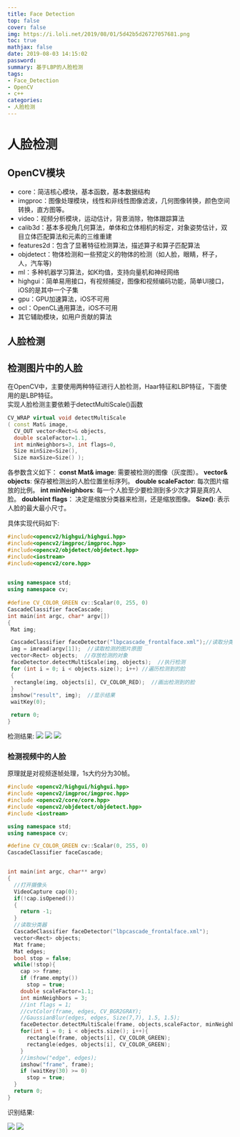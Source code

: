 ```yaml
---
title: Face Detection
top: false
cover: false
img: https://i.loli.net/2019/08/01/5d42b5d26727057681.png
toc: true
mathjax: false
date: 2019-08-03 14:15:02
password:
summary: 基于LBP的人脸检测
tags:
- Face_Detection
- OpenCV
- c++
categories:
- 人脸检测
---
```


# 人脸检测

## OpenCV模块
- core：简洁核心模块，基本函数，基本数据结构
- imgproc：图像处理模块，线性和非线性图像滤波，几何图像转换，颜色空间转换，直方图等。
- video：视频分析模块，运动估计，背景消除，物体跟踪算法
- calib3d：基本多视角几何算法，单体和立体相机的标定，对象姿势估计，双目立体匹配算法和元素的三维重建
- features2d：包含了显著特征检测算法，描述算子和算子匹配算法
- objdetect：物体检测和一些预定义的物体的检测（如人脸，眼睛，杯子，人，汽车等)
- ml：多种机器学习算法，如K均值，支持向量机和神经网络
- highgui：简单易用接口，有视频捕捉，图像和视频编码功能，简单UI接口，iOS的是其中一个子集
- gpu：GPU加速算法，iOS不可用
- ocl：OpenCL通用算法，iOS不可用
- 其它辅助模块，如用户贡献的算法

## 人脸检测

## 检测图片中的人脸
在OpenCV中，主要使用两种特征进行人脸检测，Haar特征和LBP特征，下面使用的是LBP特征。    
实现人脸检测主要依赖于detectMultiScale()函数

``` cpp
CV_WRAP virtual void detectMultiScale
( const Mat& image,
  CV_OUT vector<Rect>& objects,
  double scaleFactor=1.1,
  int minNeighbors=3, int flags=0,
  Size minSize=Size(),
  Size maxSize=Size() );
```

各参数含义如下：
**const Mat& image**: 需要被检测的图像（灰度图）。
**vector<Rect>& objects**: 保存被检测出的人脸位置坐标序列。
**double scaleFactor**: 每次图片缩放的比例。
**int minNeighbors**: 每一个人脸至少要检测到多少次才算是真的人脸。
**doubleint flags**： 决定是缩放分类器来检测，还是缩放图像。
**Size()**: 表示人脸的最大最小尺寸。

具体实现代码如下:

``` cpp
#include<opencv2/highgui/highgui.hpp>
#include<opencv2/imgproc/imgproc.hpp>
#include<opencv2/objdetect/objdetect.hpp>
#include<iostream>
#include<opencv2/core.hpp>
 

using namespace std;
using namespace cv;
 
#define CV_COLOR_GREEN cv::Scalar(0, 255, 0)
CascadeClassifier faceCascade;
int main(int argc, char* argv[])
{
 Mat img;

 CascadeClassifier faceDetector("lbpcascade_frontalface.xml");//读取分类器
 img = imread(argv[1]);  //读取检测的图片原图
 vector<Rect> objects;  //存放检测的对象
 faceDetector.detectMultiScale(img, objects);  //执行检测
 for (int i = 0; i < objects.size(); i++) //遍历检测到的脸
 {
  rectangle(img, objects[i], CV_COLOR_RED);  //画出检测到的脸
 }
 imshow("result", img);  //显示结果
 waitKey(0);

 return 0;
}
```

检测结果:
![](https://i.loli.net/2019/08/01/5d42b5d26727057681.png)
![](https://i.loli.net/2019/08/01/5d42b5d26fea564434.png)
![](https://i.loli.net/2019/08/01/5d42b5d2b360c81753.png)

### 检测视频中的人脸
原理就是对视频逐帧处理，1s大约分为30帧。

```cpp
#include <opencv2/highgui/highgui.hpp>
#include <opencv2/imgproc/imgproc.hpp>
#include <opencv2/core/core.hpp>
#include <opencv2/objdetect/objdetect.hpp>
#include <iostream>

using namespace std;
using namespace cv;

#define CV_COLOR_GREEN cv::Scalar(0, 255, 0)
CascadeClassifier faceCascade;


int main(int argc, char** argv)
{
  //打开摄像头
  VideoCapture cap(0);
  if(!cap.isOpened())
  {
    return -1;
  }
  //读取分类器
  CascadeClassifier faceDetector("lbpcascade_frontalface.xml");
  vector<Rect> objects;
  Mat frame;
  Mat edges;
  bool stop = false;
  while(!stop){
    cap >> frame;
    if (frame.empty())
      stop = true;
    double scaleFactor=1.1;
    int minNeighbors = 3;
    //int flags = 1;
    //cvtColor(frame, edges, CV_BGR2GRAY);
    //GaussianBlur(edges, edges, Size(7,7), 1.5, 1.5);
    faceDetector.detectMultiScale(frame, objects,scaleFactor, minNeighbors);
    for(int i = 0; i < objects.size(); i++){
      rectangle(frame, objects[i], CV_COLOR_GREEN);
      rectangle(edges, objects[i], CV_COLOR_GREEN);
    }
    //imshow("edge", edges);
    imshow("frame", frame);
    if (waitKey(30) >= 0)
      stop = true;
  }
  return 0;
}
```

识别结果:

![](https://i.loli.net/2019/08/02/5d43e017d9e1227148.png)
![](https://i.loli.net/2019/08/02/5d43e017f281538470.png)

